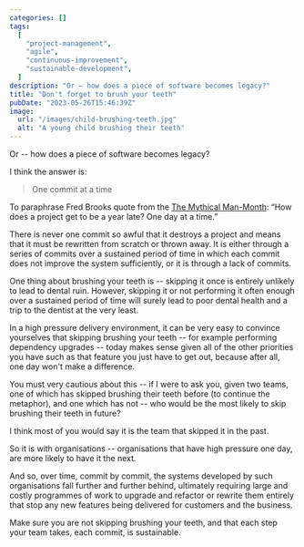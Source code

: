 ```yaml
---
categories: []
tags:
  [
    "project-management",
    "agile",
    "continuous-improvement",
    "sustainable-development",
  ]
description: "Or ― how does a piece of software becomes legacy?"
title: "Don't forget to brush your teeth"
pubDate: "2023-05-26T15:46:39Z"
image:
  url: "/images/child-brushing-teeth.jpg"
  alt: "A young child brushing their teeth"
---
```


Or -- how does a piece of software becomes legacy?

I think the answer is:

> One commit at a time

To paraphrase Fred Brooks quote from the [The Mythical Man-Month](https://www.goodreads.com/en/book/show/13629): “How does a project get to be a year late? One day at a time.”

There is never one commit so awful that it destroys a project and means that it must be rewritten from scratch or thrown away.
It is either through a series of commits over a sustained period of time in which each commit does not improve the system sufficiently, or it is through a lack of commits.

One thing about brushing your teeth is -- skipping it once is entirely unlikely to lead to dental ruin.
However, skipping it or not performing it often enough over a sustained period of time will surely lead to poor dental health and a trip to the dentist at the very least.

In a high pressure delivery environment, it can be very easy to convince yourselves that skipping brushing your teeth -- for example performing dependency upgrades -- today makes sense given all of the other priorities you have such as that feature you just have to get out, because after all, one day won't make a difference.

You must very cautious about this -- if I were to ask you, given two teams, one of which has skipped brushing their teeth before (to continue the metaphor), and one which has not -- who would be the most likely to skip brushing their teeth in future?

I think most of you would say it is the team that skipped it in the past.

So it is with organisations -- organisations that have high pressure one day, are more likely to have it the next.

And so, over time, commit by commit, the systems developed by such organisations fall further and further behind, ultimately requiring large and costly programmes of work to upgrade and refactor or rewrite them entirely that stop any new features being delivered for customers and the business.

Make sure you are not skipping brushing your teeth, and that each step your team takes, each commit, is sustainable.
